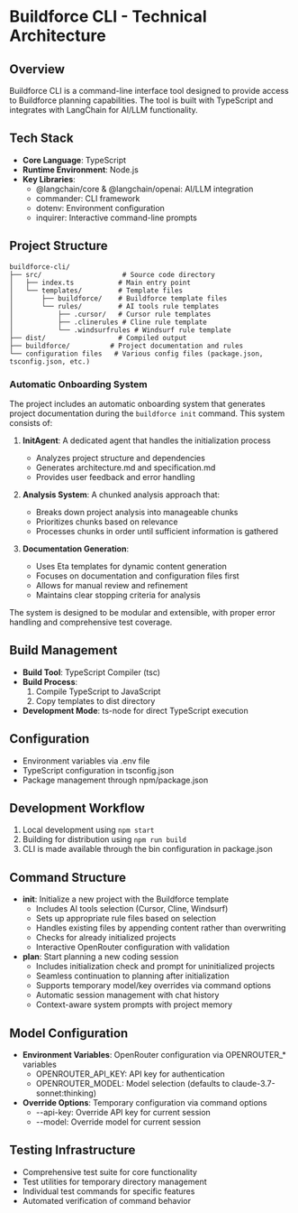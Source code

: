 # Buildforce CLI - Technical Architecture

## Overview

Buildforce CLI is a command-line interface tool designed to provide access to Buildforce planning capabilities. The tool is built with TypeScript and integrates with LangChain for AI/LLM functionality.

## Tech Stack

- **Core Language**: TypeScript
- **Runtime Environment**: Node.js
- **Key Libraries**:
  - @langchain/core & @langchain/openai: AI/LLM integration
  - commander: CLI framework
  - dotenv: Environment configuration
  - inquirer: Interactive command-line prompts

## Project Structure

```
buildforce-cli/
├── src/                    # Source code directory
│   ├── index.ts           # Main entry point
│   └── templates/         # Template files
│       ├── buildforce/    # Buildforce template files
│       └── rules/         # AI tools rule templates
│           ├── .cursor/   # Cursor rule templates
│           ├── .clinerules # Cline rule template
│           └── .windsurfrules # Windsurf rule template
├── dist/                  # Compiled output
├── buildforce/          # Project documentation and rules
└── configuration files   # Various config files (package.json, tsconfig.json, etc.)
```

### Automatic Onboarding System

The project includes an automatic onboarding system that generates project documentation during the `buildforce init` command. This system consists of:

1. **InitAgent**: A dedicated agent that handles the initialization process

   - Analyzes project structure and dependencies
   - Generates architecture.md and specification.md
   - Provides user feedback and error handling

2. **Analysis System**: A chunked analysis approach that:

   - Breaks down project analysis into manageable chunks
   - Prioritizes chunks based on relevance
   - Processes chunks in order until sufficient information is gathered

3. **Documentation Generation**:
   - Uses Eta templates for dynamic content generation
   - Focuses on documentation and configuration files first
   - Allows for manual review and refinement
   - Maintains clear stopping criteria for analysis

The system is designed to be modular and extensible, with proper error handling and comprehensive test coverage.

## Build Management

- **Build Tool**: TypeScript Compiler (tsc)
- **Build Process**:
  1. Compile TypeScript to JavaScript
  2. Copy templates to dist directory
- **Development Mode**: ts-node for direct TypeScript execution

## Configuration

- Environment variables via .env file
- TypeScript configuration in tsconfig.json
- Package management through npm/package.json

## Development Workflow

1. Local development using `npm start`
2. Building for distribution using `npm run build`
3. CLI is made available through the bin configuration in package.json

## Command Structure

- **init**: Initialize a new project with the Buildforce template
  - Includes AI tools selection (Cursor, Cline, Windsurf)
  - Sets up appropriate rule files based on selection
  - Handles existing files by appending content rather than overwriting
  - Checks for already initialized projects
  - Interactive OpenRouter configuration with validation
- **plan**: Start planning a new coding session
  - Includes initialization check and prompt for uninitialized projects
  - Seamless continuation to planning after initialization
  - Supports temporary model/key overrides via command options
  - Automatic session management with chat history
  - Context-aware system prompts with project memory

## Model Configuration

- **Environment Variables**: OpenRouter configuration via OPENROUTER\_\* variables
  - OPENROUTER_API_KEY: API key for authentication
  - OPENROUTER_MODEL: Model selection (defaults to claude-3.7-sonnet:thinking)
- **Override Options**: Temporary configuration via command options
  - --api-key: Override API key for current session
  - --model: Override model for current session

## Testing Infrastructure

- Comprehensive test suite for core functionality
- Test utilities for temporary directory management
- Individual test commands for specific features
- Automated verification of command behavior
